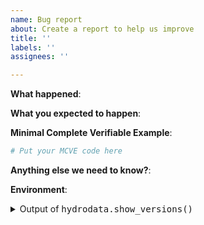 ```yaml
---
name: Bug report
about: Create a report to help us improve
title: ''
labels: ''
assignees: ''

---
```


<!-- Please include a self-contained copy-pastable example that generates the issue if possible.

Please be concise with code posted. See guidelines below on how to provide a good bug report:

- Craft Minimal Bug Reports: http://matthewrocklin.com/blog/work/2018/02/28/minimal-bug-reports
- Minimal Complete Verifiable Examples: https://stackoverflow.com/help/mcve

Bug reports that follow these guidelines are easier to diagnose, and so are often handled much more quickly.
-->

**What happened**:

**What you expected to happen**:

**Minimal Complete Verifiable Example**:

```python
# Put your MCVE code here
```

**Anything else we need to know?**:

**Environment**:

<details><summary>Output of <tt>hydrodata.show_versions()</tt></summary>

<!-- Paste the output here hydrodata.show_versions() here -->


</details>
